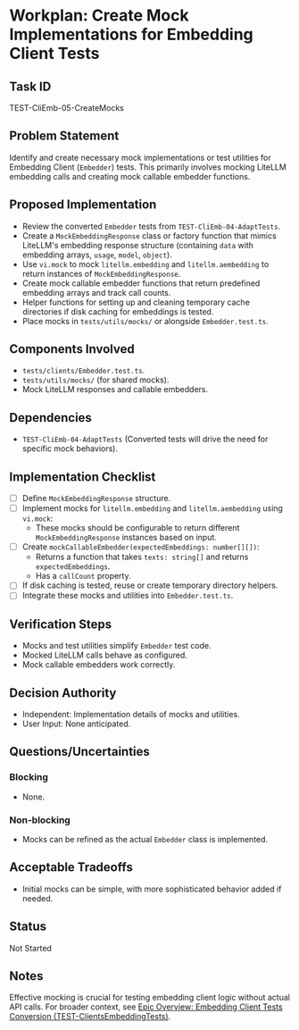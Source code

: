 # Workplan: Create Mock Implementations for Embedding Client Tests

## Task ID
TEST-CliEmb-05-CreateMocks

## Problem Statement
Identify and create necessary mock implementations or test utilities for Embedding Client (`Embedder`) tests. This primarily involves mocking LiteLLM embedding calls and creating mock callable embedder functions.

## Proposed Implementation
- Review the converted `Embedder` tests from `TEST-CliEmb-04-AdaptTests`.
- Create a `MockEmbeddingResponse` class or factory function that mimics LiteLLM's embedding response structure (containing `data` with embedding arrays, `usage`, `model`, `object`).
- Use `vi.mock` to mock `litellm.embedding` and `litellm.aembedding` to return instances of `MockEmbeddingResponse`.
- Create mock callable embedder functions that return predefined embedding arrays and track call counts.
- Helper functions for setting up and cleaning temporary cache directories if disk caching for embeddings is tested.
- Place mocks in `tests/utils/mocks/` or alongside `Embedder.test.ts`.

## Components Involved
- `tests/clients/Embedder.test.ts`.
- `tests/utils/mocks/` (for shared mocks).
- Mock LiteLLM responses and callable embedders.

## Dependencies
- `TEST-CliEmb-04-AdaptTests` (Converted tests will drive the need for specific mock behaviors).

## Implementation Checklist
- [ ] Define `MockEmbeddingResponse` structure.
- [ ] Implement mocks for `litellm.embedding` and `litellm.aembedding` using `vi.mock`:
    - These mocks should be configurable to return different `MockEmbeddingResponse` instances based on input.
- [ ] Create `mockCallableEmbedder(expectedEmbeddings: number[][])`:
    - Returns a function that takes `texts: string[]` and returns `expectedEmbeddings`.
    - Has a `callCount` property.
- [ ] If disk caching is tested, reuse or create temporary directory helpers.
- [ ] Integrate these mocks and utilities into `Embedder.test.ts`.

## Verification Steps
- Mocks and test utilities simplify `Embedder` test code.
- Mocked LiteLLM calls behave as configured.
- Mock callable embedders work correctly.

## Decision Authority
- Independent: Implementation details of mocks and utilities.
- User Input: None anticipated.

## Questions/Uncertainties
### Blocking
- None.

### Non-blocking
- Mocks can be refined as the actual `Embedder` class is implemented.

## Acceptable Tradeoffs
- Initial mocks can be simple, with more sophisticated behavior added if needed.

## Status
Not Started

## Notes
Effective mocking is crucial for testing embedding client logic without actual API calls.
For broader context, see [Epic Overview: Embedding Client Tests Conversion (TEST-ClientsEmbeddingTests)](../../docs/planning/workplans/TEST-ClientsEmbeddingTests.md).